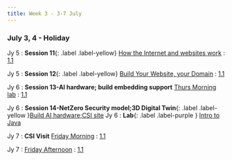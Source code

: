 ```yaml
---
title: Week 3 - 3-7 July
---
```


### July 3, 4 - Holiday

Jy 5
: **Session 11**{: .label .label-yellow} [How the Internet and websites work](/InfrastructureChat/lecture/ses11-July5-Wed-morn-DR)
  : [1.1](#)

Jy 5
: **Session 12**{: .label .label-yellow} [Build Your Website, your Domain](/InfrastructureChat/lecture/ses12-July5-Wed-aft-DR)
  : [1.1]()

Jy 6
: **Session 13-AI hardware; build embedding support** [Thurs Morning lab](/InfrastructureChat/lecture/ses13jy6tham)
  : [1.1](#)

Jy 6
: **Session 14-NetZero Security model;3D Digital Twin**{: .label .label-yellow }[Build AI hardware;CSI site](/InfrastructureChat/lecture/ses14-July6-Thursday-aft-DR)
Jy 6
: **Lab**{: .label .label-purple } [Intro to Java](#)

Jy 7
: **CSI Visit** [Friday Morning]()
  : [1.1](#)

Jy 7
: [Friday Afternoon]()
  : [1.1](#)

